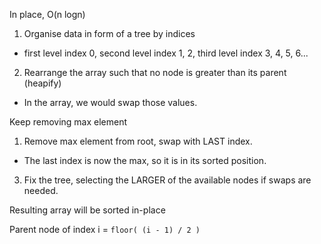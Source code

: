 In place, O(n logn)

1. Organise data in form of a tree by indices
- first level index 0, second level index 1, 2, third level index 3, 4, 5, 6...
2. Rearrange the array such that no node is greater than its parent (heapify)
- In the array, we would swap those values.

Keep removing max element
1. Remove max element from root, swap with LAST index.
- The last index is now the max, so it is in its sorted position.
3. Fix the tree, selecting the LARGER of the available nodes if swaps are needed.

Resulting array will be sorted in-place

Parent node of index i = `floor( (i - 1) / 2 )`
